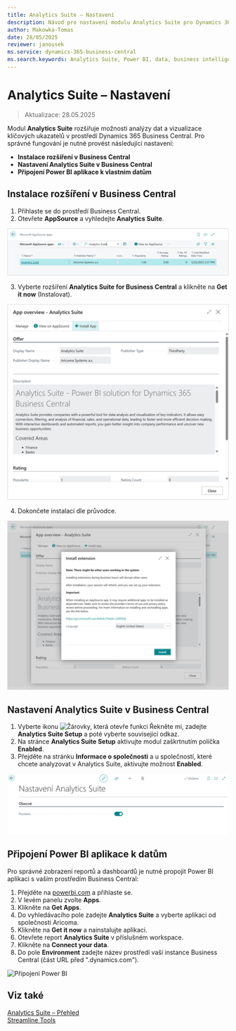 ```yaml
---
title: Analytics Suite – Nastavení
description: Návod pro nastavení modulu Analytics Suite pro Dynamics 365 Business Central
author: Makowka-Tomas
date: 28/05/2025
reviewer: janousek
ms.service: dynamics-365-business-central
ms.search.keywords: Analytics Suite, Power BI, data, business intelligence
---
```


# Analytics Suite – Nastavení

> Aktualizace: 28.05.2025

Modul **Analytics Suite** rozšiřuje možnosti analýzy dat a vizualizace klíčových ukazatelů v prostředí Dynamics 365 Business Central. Pro správné fungování je nutné provést následující nastavení:

- **Instalace rozšíření v Business Central**
- **Nastavení Analytics Suite v Business Central**
- **Připojení Power BI aplikace k vlastním datům**

## Instalace rozšíření v Business Central

1. Přihlaste se do prostředí Business Central.
2. Otevřete **AppSource** a vyhledejte **Analytics Suite**.

![Instalace rozšíření](media/analytics-suite-app-source.png)

3. Vyberte rozšíření **Analytics Suite for Business Central** a klikněte na **Get it now** (Instalovat).

![Instalace rozšíření](media/analytics-suite-app-install.png)

4. Dokončete instalaci dle průvodce.

![Instalace rozšíření](media/analytics-suite-app-install2.png)

## Nastavení Analytics Suite v Business Central

1. Vyberte ikonu ![Žárovky, která otevře funkci Řekněte mi](media/ui-search/search_small.png "Řekněte mi, co chcete dělat"), zadejte **Analytics Suite Setup** a poté vyberte související odkaz.
2. Na stránce **Analytics Suite Setup** aktivujte modul zaškrtnutím políčka **Enabled**.
3. Přejděte na stránku **Informace o společnosti** a u společností, které chcete analyzovat v Analytics Suite, aktivujte možnost **Enabled**.

![Nastavení Analytics Suite](media/analytics-suite-setup-bc.png)

## Připojení Power BI aplikace k datům

Pro správné zobrazení reportů a dashboardů je nutné propojit Power BI aplikaci s vaším prostředím Business Central:

1. Přejděte na [powerbi.com](https://powerbi.com) a přihlaste se.
2. V levém panelu zvolte **Apps**.
3. Klikněte na **Get Apps**.
4. Do vyhledávacího pole zadejte **Analytics Suite** a vyberte aplikaci od společnosti Aricoma.
5. Klikněte na **Get it now** a nainstalujte aplikaci.
6. Otevřete report **Analytics Suite** v příslušném workspace.
7. Klikněte na **Connect your data**.
8. Do pole **Environment** zadejte název prostředí vaší instance Business Central (část URL před ".dynamics.com").

![Připojení Power BI](media/analytics-suite-setup-powerbi.png)

## Viz také

[Analytics Suite – Přehled](analytics-suite.md)  
[Streamline Tools](../StreamlineTools/streamlinetools.md)
